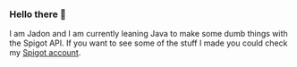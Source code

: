 ### Hello there 👋

I am Jadon and I am currently leaning Java to make some dumb things with the Spigot API. If you want to see some of the stuff I made you could check my [Spigot account](https://www.spigotmc.org/members/ja90n.1015047/).
